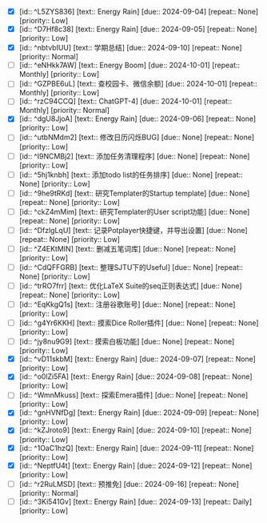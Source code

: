 - [x] [id:: ^L5ZYS836] [text:: Energy Rain] [due:: 2024-09-04] [repeat:: None] [priority:: Low]
- [x] [id:: ^D7Hf8c38] [text:: Energy Rain] [due:: 2024-09-05] [repeat:: None] [priority:: Low]
- [x] [id:: ^nbtvbIUU] [text:: 学期总结] [due:: 2024-09-10] [repeat:: None] [priority:: Normal]
- [ ] [id:: ^eNHkk7AW] [text:: Energy Boom] [due:: 2024-10-01] [repeat:: Monthly] [priority:: Low]
- [ ] [id:: ^GZPBE6uL] [text:: 查校园卡、微信余额] [due:: 2024-10-01] [repeat:: Monthly] [priority:: Low]
- [ ] [id:: ^rzC94CCQ] [text:: ChatGPT-4] [due:: 2024-10-01] [repeat:: Monthly] [priority:: Normal]
- [x] [id:: ^dgU8JjoA] [text:: Energy Rain] [due:: 2024-09-06] [repeat:: None] [priority:: Low]
- [ ] [id:: ^utbNMdm2] [text:: 修改日历闪烁BUG] [due:: None] [repeat:: None] [priority:: Low]
- [ ] [id:: ^I9NCMBj2] [text:: 添加任务清理程序] [due:: None] [repeat:: None] [priority:: Low]
- [ ] [id:: ^5hj1knbh] [text:: 添加todo list的任务排序] [due:: None] [repeat:: None] [priority:: Low]
- [ ] [id:: ^9he9tRKd] [text:: 研究Templater的Startup template] [due:: None] [repeat:: None] [priority:: Low]
- [ ] [id:: ^ckZ4mMim] [text:: 研究Templater的User script功能] [due:: None] [repeat:: None] [priority:: Low]
- [ ] [id:: ^DfzlgLqU] [text:: 记录Potplayer快捷键，并导出设置] [due:: None] [repeat:: None] [priority:: Low]
- [ ] [id:: ^Z4EKtMIN] [text:: 删减五笔词库] [due:: None] [repeat:: None] [priority:: Low]
- [ ] [id:: ^CdQFFGRB] [text:: 整理SJTU下的Useful] [due:: None] [repeat:: None] [priority:: Low]
- [ ] [id:: ^trRO7frr] [text:: 优化LaTeX Suite的seq正则表达式] [due:: None] [repeat:: None] [priority:: Low]
- [ ] [id:: ^EqKkgQ1s] [text:: 注册谷歌账号] [due:: None] [repeat:: None] [priority:: Low]
- [ ] [id:: ^g4Yr6KKH] [text:: 摸索Dice Roller插件] [due:: None] [repeat:: None] [priority:: Low]
- [ ] [id:: ^jy8nu9G9] [text:: 摸索白板功能] [due:: None] [repeat:: None] [priority:: Low]
- [x] [id:: ^vD11skbM] [text:: Energy Rain] [due:: 2024-09-07] [repeat:: None] [priority:: Low]
- [x] [id:: ^o0lZi5FA] [text:: Energy Rain] [due:: 2024-09-08] [repeat:: None] [priority:: Low]
- [ ] [id:: ^WmnMkuss] [text:: 探索Emera插件] [due:: None] [repeat:: None] [priority:: Low]
- [x] [id:: ^gnHVNfDg] [text:: Energy Rain] [due:: 2024-09-09] [repeat:: None] [priority:: Low]
- [x] [id:: ^kZJroto9] [text:: Energy Rain] [due:: 2024-09-10] [repeat:: None] [priority:: Low]
- [x] [id:: ^1OaC1hzQ] [text:: Energy Rain] [due:: 2024-09-11] [repeat:: None] [priority:: Low]
- [x] [id:: ^NeptfU4t] [text:: Energy Rain] [due:: 2024-09-12] [repeat:: None] [priority:: Low]
- [ ] [id:: ^r2RuLMSD] [text:: 预推免] [due:: 2024-09-16] [repeat:: None] [priority:: Normal]
- [ ] [id:: ^3Ki541Gv] [text:: Energy Rain] [due:: 2024-09-13] [repeat:: Daily] [priority:: Low]
